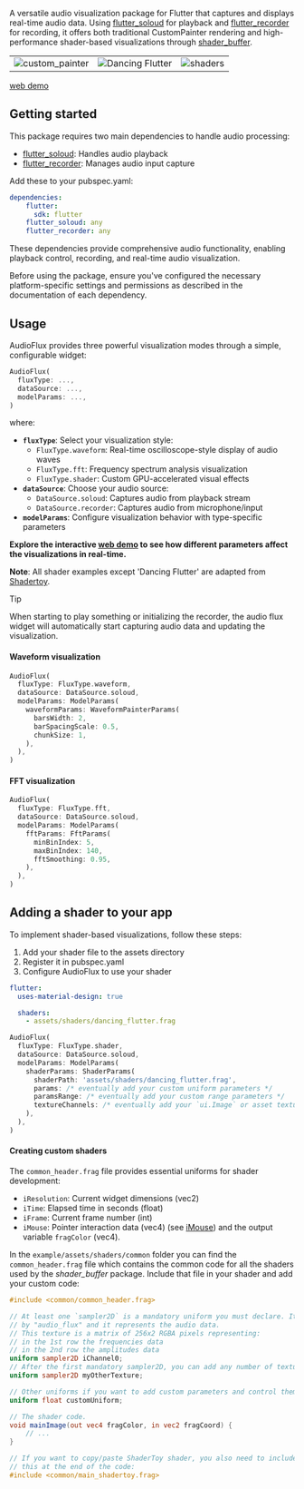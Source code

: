 A versatile audio visualization package for Flutter that captures and displays real-time audio data. Using [flutter_soloud](https://pub.dev/packages/flutter_soloud) for playback and [flutter_recorder](https://pub.dev/packages/flutter_recorder) for recording, it offers both traditional CustomPainter rendering and high-performance shader-based visualizations through [shader_buffer](https://pub.dev/packages/shader_buffers).

||||
|-|-|-|
|![custom_painter](https://github.com/user-attachments/assets/59471aa9-1f53-4920-90cc-7793e17b9eec)|![Dancing Flutter](https://github.com/user-attachments/assets/5e35069f-4dc3-4f49-97b5-0d75bcaaaa74)|![shaders](https://github.com/user-attachments/assets/d69e14f2-23af-4912-8c28-071bdf1d8c62)|
[web demo](https://marcobavagnoli.com/audio_flux/)

## Getting started

This package requires two main dependencies to handle audio processing:
- [flutter_soloud](https://pub.dev/packages/flutter_soloud): Handles audio playback
- [flutter_recorder](https://pub.dev/packages/flutter_recorder): Manages audio input capture

Add these to your pubspec.yaml:

```yaml
dependencies:
    flutter:
      sdk: flutter
    flutter_soloud: any
    flutter_recorder: any
```
These dependencies provide comprehensive audio functionality, enabling playback control, recording, and real-time audio visualization.

Before using the package, ensure you've configured the necessary platform-specific settings and permissions as described in the documentation of each dependency.

## Usage

AudioFlux provides three powerful visualization modes through a simple, configurable widget:

```dart
AudioFlux(
  fluxType: ...,
  dataSource: ...,
  modelParams: ...,
)
```

where:
- **`fluxType`**: Select your visualization style:
    - `FluxType.waveform`: Real-time oscilloscope-style display of audio waves
    - `FluxType.fft`: Frequency spectrum analysis visualization
    - `FluxType.shader`: Custom GPU-accelerated visual effects
- **`dataSource`**: Choose your audio source:
    - `DataSource.soloud`: Captures audio from playback stream
    - `DataSource.recorder`: Captures audio from microphone/input
- **`modelParams`**: Configure visualization behavior with type-specific parameters

**Explore the interactive [web demo](https://marcobavagnoli.com/audio_flux/) to see how different parameters affect the visualizations in real-time.**

**Note**: All shader examples except 'Dancing Flutter' are adapted from [Shadertoy](https://www.shadertoy.com/).

> [!TIP]  
> When starting to play something or initializing the recorder, the audio flux widget will automatically start capturing audio data and updating the visualization.

#### Waveform visualization

```dart
AudioFlux(
  fluxType: FluxType.waveform,
  dataSource: DataSource.soloud,
  modelParams: ModelParams(
    waveformParams: WaveformPainterParams(
      barsWidth: 2,
      barSpacingScale: 0.5,
      chunkSize: 1,
    ),
  ),
)
```

#### FFT visualization

```dart
AudioFlux(
  fluxType: FluxType.fft,
  dataSource: DataSource.soloud,
  modelParams: ModelParams(
    fftParams: FftParams(
      minBinIndex: 5,
      maxBinIndex: 140,
      fftSmoothing: 0.95,
    ),
  ),
)
```

## Adding a shader to your app

To implement shader-based visualizations, follow these steps:
1. Add your shader file to the assets directory
2. Register it in pubspec.yaml
3. Configure AudioFlux to use your shader

```yaml
flutter:
  uses-material-design: true

  shaders:
    - assets/shaders/dancing_flutter.frag
```

```dart
AudioFlux(
  fluxType: FluxType.shader,
  dataSource: DataSource.soloud,
  modelParams: ModelParams(
    shaderParams: ShaderParams(
      shaderPath: 'assets/shaders/dancing_flutter.frag',
      params: /* eventually add your custom uniform parameters */
      paramsRange: /* eventually add your custom range parameters */
      textureChannels: /* eventually add your `ui.Image` or asset texture */
    ),
  ),
)
```

#### Creating custom shaders

The `common_header.frag` file provides essential uniforms for shader development:
- `iResolution`: Current widget dimensions (vec2)
- `iTime`: Elapsed time in seconds (float)
- `iFrame`: Current frame number (int)
- `iMouse`: Pointer interaction data (vec4) (see [iMouse](https://github.com/alnitak/shader_buffers/blob/main/lib/src/imouse.dart))
and the output variable `fragColor` (vec4).

In the `example/assets/shaders/common` folder you can find the `common_header.frag` file which contains the common code for all the shaders used by the *shader_buffer* package. Include that file in your shader and add your custom code:

```glsl
#include <common/common_header.frag>

// At least one `sampler2D` is a mandatory uniform you must declare. It is sent
// by "audio_flux" and it represents the audio data.
// This texture is a matrix of 256x2 RGBA pixels representing:
// in the 1st row the frequencies data
// in the 2nd row the amplitudes data
uniform sampler2D iChannel0;
// After the first mandatory sampler2D, you can add any number of textures.
uniform sampler2D myOtherTexture;

// Other uniforms if you want to add custom parameters and control them from Dart
uniform float customUniform;

// The shader code.
void mainImage(out vec4 fragColor, in vec2 fragCoord) {
    // ...
}

// If you want to copy/paste ShaderToy shader, you also need to include
// this at the end of the code:
#include <common/main_shadertoy.frag>
```
